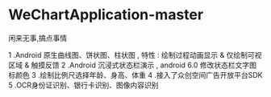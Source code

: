 # WeChartApplication-master
闲来无事,搞点事情

1 .Android 原生曲线图、饼状图、柱状图 , 特性 : 绘制过程动画显示 & 仅绘制可视区域 & 触摸反馈 
2 .Android 沉浸式状态栏演示 , android 6.0 修改状态栏文字图标颜色
3 .绘制比例尺选择年龄、身高、体重
4 .接入了众创空间广告开放平台SDK 
5 .OCR身份证识别、银行卡识别、图像内容识别  
